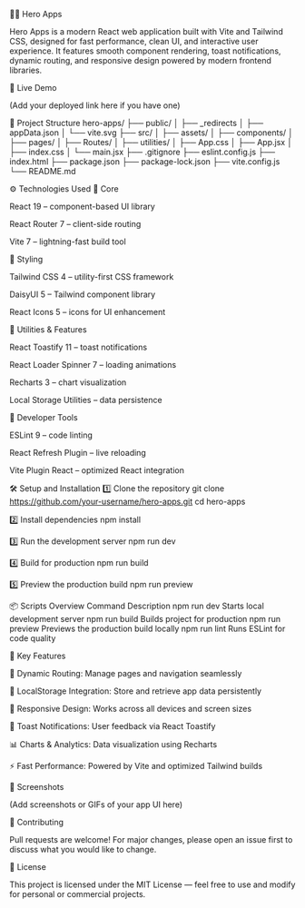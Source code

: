 🦸‍♂️ Hero Apps

Hero Apps is a modern React web application built with Vite and Tailwind CSS, designed for fast performance, clean UI, and interactive user experience.
It features smooth component rendering, toast notifications, dynamic routing, and responsive design powered by modern frontend libraries.

🚀 Live Demo

(Add your deployed link here if you have one)

📁 Project Structure
hero-apps/
├── public/
│ ├── \_redirects
│ ├── appData.json
│ └── vite.svg
├── src/
│ ├── assets/
│ ├── components/
│ ├── pages/
│ ├── Routes/
│ ├── utilities/
│ ├── App.css
│ ├── App.jsx
│ ├── index.css
│ └── main.jsx
├── .gitignore
├── eslint.config.js
├── index.html
├── package.json
├── package-lock.json
├── vite.config.js
└── README.md

⚙️ Technologies Used
🧩 Core

React 19 – component-based UI library

React Router 7 – client-side routing

Vite 7 – lightning-fast build tool

🎨 Styling

Tailwind CSS 4 – utility-first CSS framework

DaisyUI 5 – Tailwind component library

React Icons 5 – icons for UI enhancement

🔧 Utilities & Features

React Toastify 11 – toast notifications

React Loader Spinner 7 – loading animations

Recharts 3 – chart visualization

Local Storage Utilities – data persistence

🧠 Developer Tools

ESLint 9 – code linting

React Refresh Plugin – live reloading

Vite Plugin React – optimized React integration

🛠️ Setup and Installation
1️⃣ Clone the repository
git clone https://github.com/your-username/hero-apps.git
cd hero-apps

2️⃣ Install dependencies
npm install

3️⃣ Run the development server
npm run dev

4️⃣ Build for production
npm run build

5️⃣ Preview the production build
npm run preview

📦 Scripts Overview
Command Description
npm run dev Starts local development server
npm run build Builds project for production
npm run preview Previews the production build locally
npm run lint Runs ESLint for code quality

🌟 Key Features

🧭 Dynamic Routing: Manage pages and navigation seamlessly

💾 LocalStorage Integration: Store and retrieve app data persistently

📱 Responsive Design: Works across all devices and screen sizes

🔔 Toast Notifications: User feedback via React Toastify

📊 Charts & Analytics: Data visualization using Recharts

⚡ Fast Performance: Powered by Vite and optimized Tailwind builds

📸 Screenshots

(Add screenshots or GIFs of your app UI here)

🤝 Contributing

Pull requests are welcome!
For major changes, please open an issue first to discuss what you would like to change.

🪪 License

This project is licensed under the MIT License — feel free to use and modify for personal or commercial projects.
